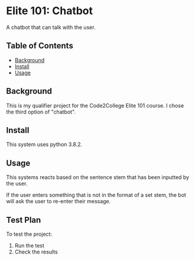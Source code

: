 # Elite 101: Chatbot
A chatbot that can talk with the user.
## Table of Contents
- [Background](#background)
- [Install](#install)
- [Usage](#usage)
## Background
This is my qualifier project for the Code2College Elite 101 course. I chose the third option of "chatbot".
## Install
This system uses python 3.8.2.
## Usage
This systems reacts based on the sentence stem that has been inputted by the user. 

If the user enters something that is not in the format of a set stem, the bot will ask the user to re-enter their message.

## Test Plan

To test the project:

1.  Run the test
2.  Check the results